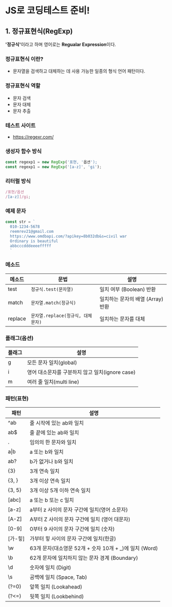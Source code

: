 # JS로 코딩테스트 준비!

## 1. 정규표현식(RegExp)
<b>'정규식'</b>이라고 하며 영어로는 <b>Regualar Expression</b>이다.

### 정규표현식 이란? 
- 문자열을 검색하고 대체하는 데 사용 가능한 일종의 형식 언어 패턴이다. 

### 정규표현식 역할
- 문자 검색
- 문자 대체
- 문자 추출

### 테스트 사이트
- https://regexr.com/

### 생성자 함수 방식
```js 
const regexp1 = new RegExp('표현, '옵션'); 
const regexp1 = new RegExp('[a-z]', 'gi'); 
```

### 리터럴 방식
```js 
/표현/옵션
/[a-z]]/gi;
```

### 예제 문자
```js
const str = `
  010-1234-5678
  reemrev21@gmail.com
  https://www.omdbapi.com/?apikey=8b032db&s=civil war
  Ordinary is beautiful
  abbcccdddeeeefffff
  `
```

### 메소드
메소드 | 문법 | 설명
--|--|--
test | `정규식.test(문자열)` | 일치 여부 (Boolean) 반환
match | `문자열.match(정규식)` | 일치하는 문자의 배열 (Array) 반환
replace | `문자열.replace(정규식, 대체문자)` | 일치하는 문자를 대체

### 플래그(옵션)
플래그 | 설명
--|--
g | 모든 문자 일치(global)
i | 영어 대소문자를 구분하지 않고 일치(ignore case)
m | 여러 줄 일치(multi line)

### 패턴(표현)
패턴 | 설명
--|--
^ab | 줄 시작에 있는 ab와 일치
ab$ | 줄 끝에 있는 ab와 일치
. | 임의의 한 문자와 일치
a&verbar;b | a 또는 b와 일치
ab? | b가 없거나 b와 일치
{3} | 3개 연속 일치
{3, } | 3개 이상 연속 일치
{3, 5} | 3개 이상 5개 이하 연속 일치
[abc] | a 또는 b 또는 c 일치
[a-z] | a부터 z 사이의 문자 구간에 일치(영어 소문자)
[A-Z] | A부터 Z 사이의 문자 구간에 일치 (영어 대문자)
[0-9] | 0부터 9 사이의 문자 구간에 일치 (숫자)
[가-힣] | 가부터 힣 사이의 문자 구간에 일치(한글)
\w | 63개 문자(대소영문 52개 + 숫자 10개 + _)에 일치 (Word)
\b | 62개 문자에 일치하지 않는 문자 경계 (Boundary)
\d | 숫자에 일치 (Digit)
\s | 공백에 일치 (Space, Tab)
(?=0) | 앞쪽 일치 (Lookahead)
(?<=) | 뒷쪽 일치 (Lookbehind)
